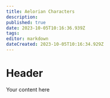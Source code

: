 ```yaml
---
title: Aelorian Characters
description: 
published: true
date: 2023-10-05T10:16:36.939Z
tags: 
editor: markdown
dateCreated: 2023-10-05T10:16:34.929Z
---
```


# Header
Your content here